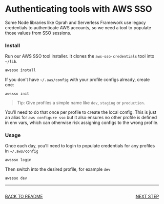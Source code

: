 # Authenticating tools with AWS SSO

Some Node libraries like Oprah and Serverless Framework use legacy credentials to
authenticate AWS accounts, so we need a tool to populate those values from SSO sessions.

### Install

Run our AWS SSO tool installer. It clones the `aws-sso-credentials` tool into `~/lib`.

```sh
awssso install
```

If you don't have `~/.aws/config` with your profile configs already, create one:

```
awssso init
```

> Tip:  Give profiles a simple name like `dev`, `staging` or `production`.

You'll need to do that once per profile to create the local config. This is just an alias for `aws
configure sso` but it also ensures no other profile is defined in env vars, which can otherwise
risk assigning configs to the wrong profile.

### Usage

Once each day, you'll need to login to populate credentials for any profiles in `~/.aws/config`

```sh
awssso login
```

Then switch into the desired profile, for example `dev`

```sh
awssso dev
```

---

<div style="float:left">

  [BACK TO README](../README.md#Setup)
  
</div>

<div style="float:right">

  [NEXT STEP](./KEYS.md)

</div>
